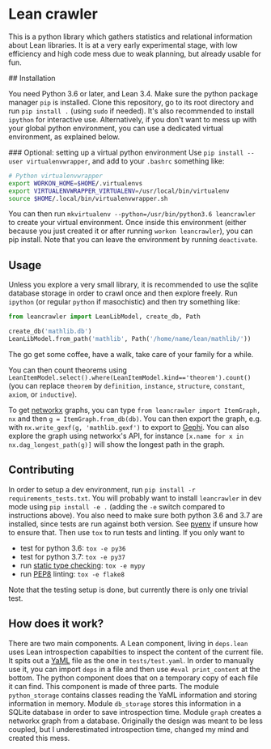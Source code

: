 # Lean crawler

This is a python library which gathers statistics and relational information
about Lean libraries. It is at a very early experimental stage, with low
efficiency and high code mess due to weak planning, but already usable for fun.

## Installation

You need Python 3.6 or later, and Lean 3.4. Make sure the python package
manager `pip` is installed.  Clone this repository, go to its root directory
and run `pip install .` (using `sudo` if needed). It's also recommended to
install `ipython` for interactive use. Alternatively, if you don't want to mess
up with your global python environment, you can use a dedicated virtual
environment, as explained below.

### Optional: setting up a virtual python environment
Use `pip install --user virtualenvwrapper`, and add to your `.bashrc` something like:
```bash
# Python virtualenvwrapper
export WORKON_HOME=$HOME/.virtualenvs
export VIRTUALENVWRAPPER_VIRTUALENV=/usr/local/bin/virtualenv
source $HOME/.local/bin/virtualenvwrapper.sh
```
You can then run `mkvirtualenv --python=/usr/bin/python3.6 leancrawler` to
create your virtual environment. Once inside this environment (either because
you just created it or after running `workon leancrawler`), you can pip
install. Note that you can leave the environment by running `deactivate`.


## Usage

Unless you explore a very small library, it is recommended to use the sqlite
database storage in order to crawl once and then explore freely. Run `ipython`
(or regular `python` if masochistic) and then try something like:

```python
from leancrawler import LeanLibModel, create_db, Path

create_db('mathlib.db')
LeanLibModel.from_path('mathlib', Path('/home/name/lean/mathlib/'))
```
The go get some coffee, have a walk, take care of your family for a while.

You can then count theorems using `LeanItemModel.select().where(LeanItemModel.kind=='theorem').count()`
(you can replace `theorem` by `definition`, `instance`, `structure`, `constant`, `axiom`, or `inductive`).

To get [networkx](https://networkx.github.io/documentation/stable/) graphs, you can type
`from leancrawler import ItemGraph, nx` and then `g = ItemGraph.from_db(db)`. You can then export the graph, e.g. with
`nx.write_gexf(g, 'mathlib.gexf')` to export to [Gephi](https://gephi.org/).
You can also explore the graph using networkx's API, for instance 
`[x.name for x in nx.dag_longest_path(g)]` will show the longest path in the
graph.

## Contributing

In order to setup a dev environment, run `pip install -r requirements_tests.txt`.
You will probably want to install `leancrawler` in dev
mode using `pip install -e .` (adding the `-e` switch compared to instructions
above). You also need to make sure both python 3.6 and 3.7 are installed, since
tests are run against both version. See [pyenv](https://github.com/pyenv/pyenv)
if unsure how to ensure that. Then use `tox` to run tests and linting. If you only want to
* test for python 3.6: `tox -e py36`
* test for python 3.7: `tox -e py37`
* run [static type checking](http://mypy-lang.org/): `tox -e mypy`
* run [PEP8](https://www.python.org/dev/peps/pep-0008/) linting: `tox -e flake8`

Note that the testing setup is done, but currently there is only one trivial test.

## How does it work?

There are two main components. A Lean component, living in `deps.lean` uses Lean introspection capabilties to inspect the content of the current file. It spits out a [YaML](http://yaml.org/) file as the one in `tests/test.yaml`. In order to manually use it, you can import `deps` in a file and then use `#eval print_content` at the bottom. The python component does that on a temporary copy of each file it can find. This component is made of three parts. The module `python_storage` contains classes reading the YaML information and storing information in memory. Module `db_storage` stores this information in a SQLite database in order to save introspection time. Module `graph` creates a networkx graph from a database. Originally the design was meant to be less coupled, but I underestimated introspection time, changed my mind and created this mess.
